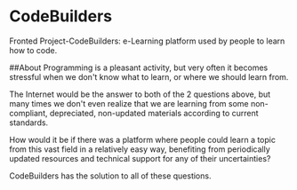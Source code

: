 # CodeBuilders
Fronted Project-CodeBuilders: e-Learning platform used by people to learn how to code.

##About
Programming is a pleasant activity, but very often it becomes stressful when we don't know what to learn, or where we should learn from.

The Internet would be the answer to both of the 2 questions above, but many times we don't even realize that we are learning from some non-compliant, depreciated, non-updated materials according to current standards.

How would it be if there was a platform where people could learn a topic from this vast field in a relatively easy way, benefiting from periodically updated resources and technical support for any of their uncertainties?

CodeBuilders has the solution to all of these questions.
